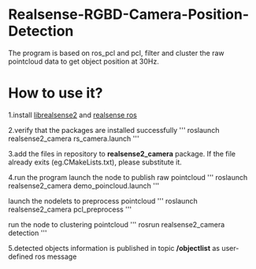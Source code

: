 # Realsense-RGBD-Camera-Position-Detection
The program is based on ros_pcl and pcl, filter and cluster the raw pointcloud data to get object position at 30Hz.

# How to use it?
1.install [librealsense2](http://wiki.ros.org/librealsense2) and [realsense ros](wiki.ros.org/realsense2_camera)

2.verify that the packages are installed successfully
'''
roslaunch realsense2_camera rs_camera.launch
'''

3.add the files in repository to **realsense2_camera** package.
If the file already exits (eg.CMakeLists.txt), please substitute it.

4.run the program
launch the node to publish raw pointcloud
'''
roslaunch realsense2_camera demo_poincloud.launch
'''

launch the nodelets to preprocess pointcloud
'''
roslaunch realsense2_camera pcl_preprocess
'''

run the node to clustering pointcloud
'''
rosrun realsense2_camera detection
'''

5.detected objects information is published in topic **/objectlist** as user-defined ros message
